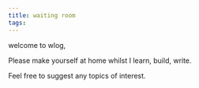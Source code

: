 ```yaml
---
title: waiting room
tags: 
---
```


welcome to wlog,

Please make yourself at home whilst I learn, build, write.

Feel free to suggest any topics of interest.
